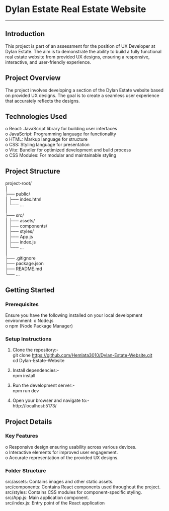 
# Dylan Estate Real Estate Website
-----------------------------------------------------------------------------------------------------------------------------------------
## Introduction
This project is part of an assessment for the position of UX Developer at Dylan Estate. The aim is to demonstrate the ability to build a fully functional real estate website from provided UX designs, ensuring a responsive, interactive, and user-friendly experience.

## Project Overview
The project involves developing a section of the Dylan Estate website based on provided UX designs. The goal is to create a seamless user experience that accurately reflects the designs.

## Technologies Used
o React: JavaScript library for building user interfaces</br>
o JavaScript: Programming language for functionality</br>
o HTML: Markup language for structure</br>
o CSS: Styling language for presentation</br>
o Vite: Bundler for optimized development and build process</br>
o CSS Modules: For modular and maintainable styling</br>

## Project Structure
project-root/</br>
│</br>
├── public/</br>
│   ├── index.html</br>
│   └── ...</br>
│</br>
├── src/</br>
│   ├── assets/</br>
│   ├── components/</br>
│   ├── styles/</br>
│   ├── App.js</br>
│   ├── index.js</br>
│   └── ...</br>
│</br>
├── .gitignore</br>
├── package.json</br>
├── README.md</br>
└── ...</br>

## Getting Started

### Prerequisites
Ensure you have the following installed on your local development environment:
o Node.js</br>
o npm (Node Package Manager)

### Setup Instructions
1. Clone the repository:- </br>
   git clone https://github.com/Hemlata3010/Dylan-Estate-Website.git </br>
   cd Dylan-Estate-Website

2. Install dependencies:- </br>
   npm install

3. Run the development server:- </br>
   npm run dev

4. Open your browser and navigate to:- </br>
   http://localhost:5173/

## Project Details

### Key Features
o Responsive design ensuring usability across various devices.</br>
o Interactive elements for improved user engagement.</br>
o Accurate representation of the provided UX designs.

### Folder Structure
src/assets: Contains images and other static assets.</br>
src/components: Contains React components used throughout the project.</br>
src/styles: Contains CSS modules for component-specific styling.</br>
src/App.js: Main application component.</br>
src/index.js: Entry point of the React application




  
